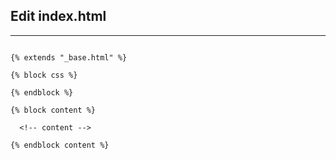 ## Edit index.html

<hr />

<pre><code class="django">
{% extends "_base.html" %}

{% block css %}
<link rel="stylesheet" href="css/style.css" />
{% endblock %}

{% block content %}
<div class="container">
  &lt;!-- content --&gt;
</div>
{% endblock content %}
</code></pre>
